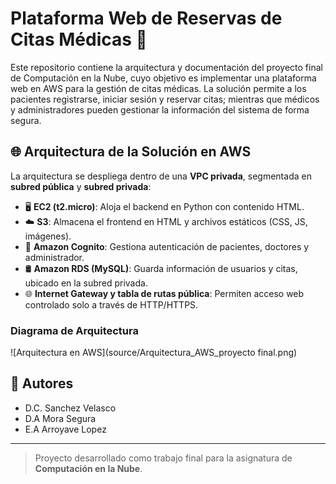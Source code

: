 # Plataforma Web de Reservas de Citas Médicas 🏥

Este repositorio contiene la arquitectura y documentación del proyecto final de Computación en la Nube, cuyo objetivo es implementar una plataforma web en AWS para la gestión de citas médicas. La solución permite a los pacientes registrarse, iniciar sesión y reservar citas; mientras que médicos y administradores pueden gestionar la información del sistema de forma segura.

## 🌐 Arquitectura de la Solución en AWS

La arquitectura se despliega dentro de una **VPC privada**, segmentada en **subred pública** y **subred privada**:

- 🖥️ **EC2 (t2.micro)**: Aloja el backend en Python con contenido HTML.
- ☁️ **S3**: Almacena el frontend en HTML y archivos estáticos (CSS, JS, imágenes).
- 🔐 **Amazon Cognito**: Gestiona autenticación de pacientes, doctores y administrador.
- 🛢️ **Amazon RDS (MySQL)**: Guarda información de usuarios y citas, ubicado en la subred privada.
- 🌐 **Internet Gateway y tabla de rutas pública**: Permiten acceso web controlado solo a través de HTTP/HTTPS.

### Diagrama de Arquitectura

![Arquitectura en AWS](source/Arquitectura_AWS_proyecto final.png)

## 👤 Autores

- D.C. Sanchez Velasco  
- D.A Mora Segura  
- E.A Arroyave Lopez

---

> Proyecto desarrollado como trabajo final para la asignatura de **Computación en la Nube**.

